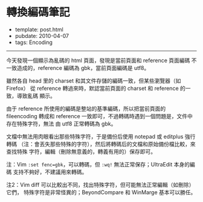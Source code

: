 
# 轉換編碼筆記

- template: post.html
- pubdate: 2010-04-07
- tags: Encoding

----


今天發現一個顯示為亂碼的 html 頁面，發現是當前頁面和 reference 頁面編碼
不一致造成的，reference 編碼為 gbk，當前頁面編碼是 utf8。

雖然各自 head 里的 charset 和其文件存儲的編碼一致，但某些瀏覽器（如Firefox）
從 reference 轉過來時，默認當前頁面的 charset 和 reference 的一致，導致亂碼
顯示。

由于 reference 所使用的編碼是整站的基準編碼，所以把當前頁面的 fileencoding
轉成和 reference 一致即可，不過轉碼時遇到一個問題是，文件中存在特殊字符，無法
由 utf8 正常轉碼為 gbk。

文檔中無法用肉眼看出那些特殊字符，于是備份后使用 notepad 或 editplus 強行轉碼
（注：會丟失那些特殊的字符），然后將轉碼后的文檔和原始備份檔比較，來查找特殊
字符，編輯（刪除無意義的，轉義有用的）保存即可。

注：Vim `:set fenc=gbk`，可以轉碼，但 `:wq!` 無法正常保存；UltraEdit 本身的編碼
支持不夠好，不建議用來轉碼。

注2：Vim diff 可以比較出不同，找出特殊字符，但可能無法正常編輯（如刪除）它們，
特殊字符是非常怪異的；BeyondCompare 和 WinMarge 基本可以勝任。
